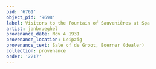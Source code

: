 ```yaml
---
pid: '6761'
object_pid: '9698'
label: Visitors to the Fountain of Sauvenières at Spa
artist: janbrueghel
provenance_date: Nov 4 1931
provenance_location: Leipzig
provenance_text: Sale of de Groot, Boerner (dealer)
collection: provenance
order: '2217'
---
```

